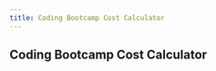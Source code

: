 ```yaml
---
title: Coding Bootcamp Cost Calculator
---
```

## Coding Bootcamp Cost Calculator

<coding-bootcamp-cost-calculator></coding-bootcamp-cost-calculator>